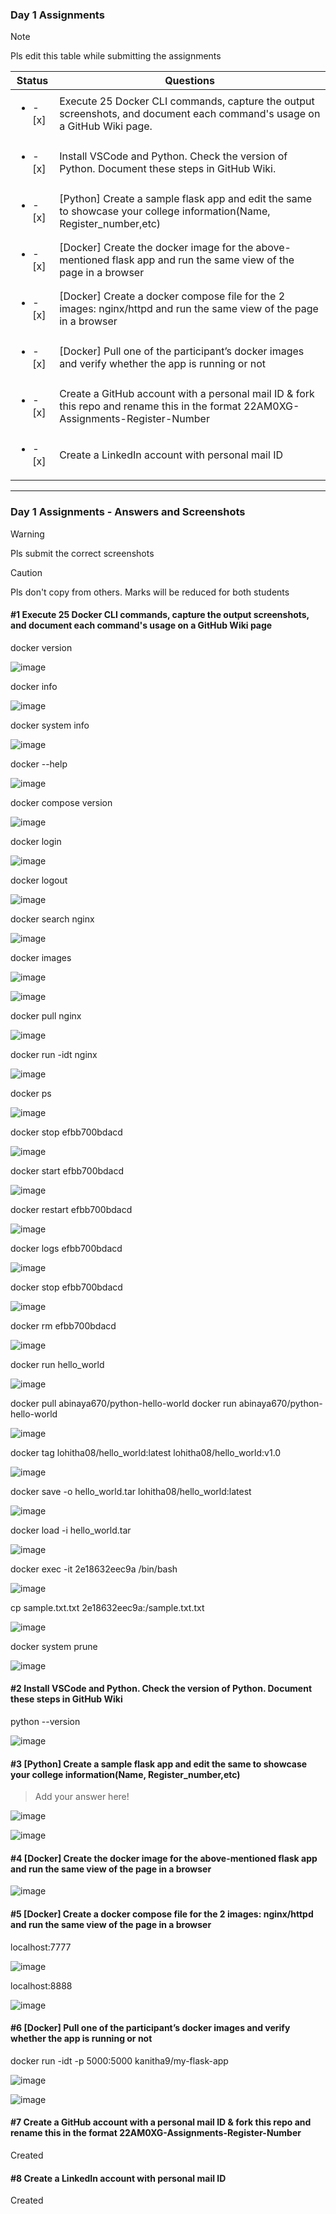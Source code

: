 ### Day 1 Assignments

> [!NOTE]
> Pls edit this table while submitting the assignments

| Status         | Questions     | 
|----------------|---------------|
| <ul><li>- [x] </li></ul> | Execute 25 Docker CLI commands, capture the output screenshots, and document each command's usage on a GitHub Wiki page. |
| <ul><li>- [x] </li></ul> | Install VSCode and Python. Check the version of Python. Document these steps in GitHub Wiki. |
| <ul><li>- [x] </li></ul> | [Python] Create a sample flask app and edit the same to showcase your college information(Name, Register_number,etc) |
| <ul><li>- [x] </li></ul> | [Docker] Create the docker image for the above-mentioned flask app and run the same view of the page in a browser |
| <ul><li>- [x] </li></ul> | [Docker] Create a docker compose file for the 2 images: nginx/httpd and run the same view of the page in a browser |
| <ul><li>- [x] </li></ul> | [Docker] Pull one of the participant’s docker images and verify whether the app is running or not  |
| <ul><li>- [x] </li></ul> | Create a GitHub account with a personal mail ID & fork this repo and rename this in the format 22AM0XG-Assignments-Register-Number  |
| <ul><li>- [x] </li></ul> | Create a LinkedIn account with personal mail ID  |

***

### Day 1 Assignments - Answers and Screenshots

> [!WARNING]
> Pls submit the correct screenshots

> [!CAUTION]
> Pls don't copy from others. Marks will be reduced for both students

#### #1 Execute 25 Docker CLI commands, capture the output screenshots, and document each command's usage on a GitHub Wiki page

docker version

![image](https://github.com/user-attachments/assets/13d169f6-4c63-4d16-9193-2eb00c74d16d)

docker info

![image](https://github.com/user-attachments/assets/552a3f08-9436-4f30-9224-d55db769ca6d)

docker system info

![image](https://github.com/user-attachments/assets/34a6fb57-5539-4951-a9d4-cd7958230830)

docker --help

![image](https://github.com/user-attachments/assets/c1961fc9-6048-4c66-96ff-25eee248fc88)

docker compose version

![image](https://github.com/user-attachments/assets/2153dc28-5b00-47e6-8c71-4dd8327f8a67)

docker login

![image](https://github.com/user-attachments/assets/3d1c712b-bc36-45c5-91b7-7fdf961da4da)

docker logout

![image](https://github.com/user-attachments/assets/bc0378d0-75b2-4f33-8e48-74d7676c4dac)

docker search nginx

![image](https://github.com/user-attachments/assets/aa81834f-d23d-4e37-b739-e4eba4fd04ed)

docker images

![image](https://github.com/user-attachments/assets/93d0b6ff-160c-48ff-9a63-6ac82b2b3e79)

![image](https://github.com/user-attachments/assets/830d3462-a75c-4f9c-91ea-6a596a0e2094)

docker pull nginx

![image](https://github.com/user-attachments/assets/7ebf79e0-c9ea-4322-b7a2-1898a247fc57)

docker run -idt nginx

![image](https://github.com/user-attachments/assets/7acb1fdd-635b-4548-8467-c5678e66146f)

docker ps

![image](https://github.com/user-attachments/assets/9ae88d5b-3b2d-412d-a3d8-c13074c02e7e)

docker stop efbb700bdacd

![image](https://github.com/user-attachments/assets/ca4ea456-0da3-4e0e-a10d-368fc8b68b02)

docker start efbb700bdacd

![image](https://github.com/user-attachments/assets/249fcec5-400b-445d-9fc3-51dc87e123f3)

docker restart efbb700bdacd

![image](https://github.com/user-attachments/assets/a553a1c6-a309-483b-aa00-8c00ce86f898)

docker logs efbb700bdacd

![image](https://github.com/user-attachments/assets/3095290e-a33c-44a9-9411-cf9d74f9bf74)

docker stop efbb700bdacd

![image](https://github.com/user-attachments/assets/a09372d7-e808-4737-a880-a68022b0b0b2)

docker rm efbb700bdacd   

![image](https://github.com/user-attachments/assets/44dcd62f-f421-475c-b814-a814b999c086)

docker run hello_world

![image](https://github.com/user-attachments/assets/2b3bbec2-5f36-4927-aca5-2211e9df84b0)

docker pull abinaya670/python-hello-world
docker run abinaya670/python-hello-world

![image](https://github.com/user-attachments/assets/7db1f143-9e68-41c6-b7a8-18224c488724)

docker tag lohitha08/hello_world:latest lohitha08/hello_world:v1.0

![image](https://github.com/user-attachments/assets/f60df627-9eed-4101-9a8f-b39e5def221c)

docker save -o hello_world.tar lohitha08/hello_world:latest

![image](https://github.com/user-attachments/assets/4e160147-9089-48ee-a2e6-06958c0861df)

docker load -i hello_world.tar

![image](https://github.com/user-attachments/assets/1d2b1e87-97eb-478f-8d82-d59659bb3bdc)

docker exec -it 2e18632eec9a /bin/bash

![image](https://github.com/user-attachments/assets/a4c9fff8-539c-419f-9356-bb7c5ec3b395)

cp sample.txt.txt 2e18632eec9a:/sample.txt.txt

![image](https://github.com/user-attachments/assets/5986e3b8-7f8b-4388-8251-8b287283ccc4)

docker system prune

![image](https://github.com/user-attachments/assets/bfc74a6b-b5bc-401e-bb61-4a77384d6cc6)


#### #2 Install VSCode and Python. Check the version of Python. Document these steps in GitHub Wiki
python --version

![image](https://github.com/user-attachments/assets/1a06098d-1b70-4ec3-92be-13edd152fcdb)

#### #3 [Python] Create a sample flask app and edit the same to showcase your college information(Name, Register_number,etc)
> Add your answer here!

![image](https://github.com/user-attachments/assets/fd2108a2-2d3d-4962-9679-a4c6e342af02)

![image](https://github.com/user-attachments/assets/f60ffd58-c943-4502-8f77-6011ea0ef571)


#### #4 [Docker] Create the docker image for the above-mentioned flask app and run the same view of the page in a browser

![image](https://github.com/user-attachments/assets/ca61c20b-58ca-44b8-9937-73341651487c)


#### #5 [Docker] Create a docker compose file for the 2 images: nginx/httpd and run the same view of the page in a browser

localhost:7777

![image](https://github.com/user-attachments/assets/b267f134-fcf8-4ba0-ae83-2f76e66ff2ff)

localhost:8888

![image](https://github.com/user-attachments/assets/7a322e7b-c55a-44f9-ac9c-1ed50f9e52b2)

#### #6 [Docker] Pull one of the participant’s docker images and verify whether the app is running or not

docker run -idt -p 5000:5000 kanitha9/my-flask-app

![image](https://github.com/user-attachments/assets/64d17610-5756-4ee0-8a1b-b60e98e13a53)

![image](https://github.com/user-attachments/assets/0c953e0c-cb50-4dc6-bf83-d2b6ffb77abe)

#### #7 Create a GitHub account with a personal mail ID & fork this repo and rename this in the format 22AM0XG-Assignments-Register-Number
Created

#### #8 Create a LinkedIn account with personal mail ID
Created
